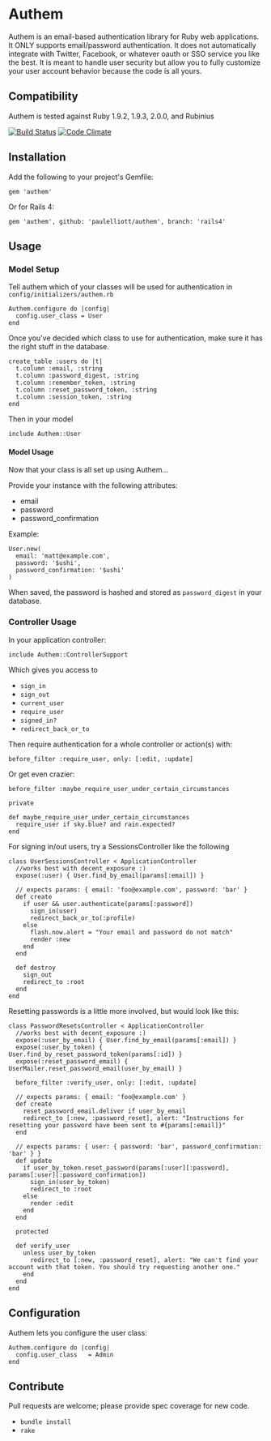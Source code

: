 # Authem

Authem is an email-based authentication library for Ruby web applications. It ONLY supports email/password authentication. It does not automatically integrate with Twitter, Facebook, or whatever oauth or SSO service you like the best. It is meant to handle user security but allow you to fully customize your user account behavior because the code is all yours.

## Compatibility

Authem is tested against Ruby 1.9.2, 1.9.3, 2.0.0, and Rubinius

[![Build Status](https://secure.travis-ci.org/paulelliott/authem.png)](http://travis-ci.org/paulelliott/authem)
[![Code Climate](https://codeclimate.com/github/paulelliott/authem.png)](https://codeclimate.com/github/paulelliott/authem)

## Installation

Add the following to your project's Gemfile:

    gem 'authem'

Or for Rails 4:

    gem 'authem', github: 'paulelliott/authem', branch: 'rails4'

## Usage

### Model Setup

Tell authem which of your classes will be used for authentication in `config/initializers/authem.rb`

    Authem.configure do |config|
      config.user_class = User
    end

Once you've decided which class to use for authentication, make sure it has
the right stuff in the database.

    create_table :users do |t|
      t.column :email, :string
      t.column :password_digest, :string
      t.column :remember_token, :string
      t.column :reset_password_token, :string
      t.column :session_token, :string
    end

Then in your model

    include Authem::User

#### Model Usage

Now that your class is all set up using Authem...

Provide your instance with the following attributes:

* email
* password
* password\_confirmation

Example:

    User.new(
      email: 'matt@example.com',
      password: '$ushi',
      password_confirmation: '$ushi'
    )

When saved, the password is hashed and stored as `password_digest` in your
database.

### Controller Usage

In your application controller:

    include Authem::ControllerSupport

Which gives you access to

* `sign_in`
* `sign_out`
* `current_user`
* `require_user`
* `signed_in?`
* `redirect_back_or_to`

Then require authentication for a whole controller or action(s) with:

    before_filter :require_user, only: [:edit, :update]

Or get even crazier:

    before_filter :maybe_require_user_under_certain_circumstances

    private

    def maybe_require_user_under_certain_circumstances
      require_user if sky.blue? and rain.expected?
    end

For signing in/out users, try a SessionsController like the following

    class UserSessionsController < ApplicationController
      //works best with decent_exposure :)
      expose(:user) { User.find_by_email(params[:email]) }

      // expects params: { email: 'foo@example.com', password: 'bar' }
      def create
        if user && user.authenticate(params[:password])
          sign_in(user)
          redirect_back_or_to(:profile)
        else
          flash.now.alert = "Your email and password do not match"
          render :new
        end
      end

      def destroy
        sign_out
        redirect_to :root
      end
    end

Resetting passwords is a little more involved, but would look like this:

    class PasswordResetsController < ApplicationController
      //works best with decent_exposure :)
      expose(:user_by_email) { User.find_by_email(params[:email]) }
      expose(:user_by_token) { User.find_by_reset_password_token(params[:id]) }
      expose(:reset_password_email) { UserMailer.reset_password_email(user_by_email) }

      before_filter :verify_user, only: [:edit, :update]

      // expects params: { email: 'foo@example.com' }
      def create
        reset_password_email.deliver if user_by_email
        redirect_to [:new, :password_reset], alert: "Instructions for resetting your password have been sent to #{params[:email]}"
      end

      // expects params: { user: { password: 'bar', password_confirmation: 'bar' } }
      def update
        if user_by_token.reset_password(params[:user][:password], params[:user][:password_confirmation])
          sign_in(user_by_token)
          redirect_to :root
        else
          render :edit
        end
      end

      protected

      def verify_user
        unless user_by_token
          redirect_to [:new, :password_reset], alert: "We can't find your account with that token. You should try requesting another one."
        end
      end
    end


## Configuration

Authem lets you configure the user class:

    Authem.configure do |config|
      config.user_class   = Admin
    end

## Contribute

Pull requests are welcome; please provide spec coverage for new code.

* `bundle install`
* `rake`
